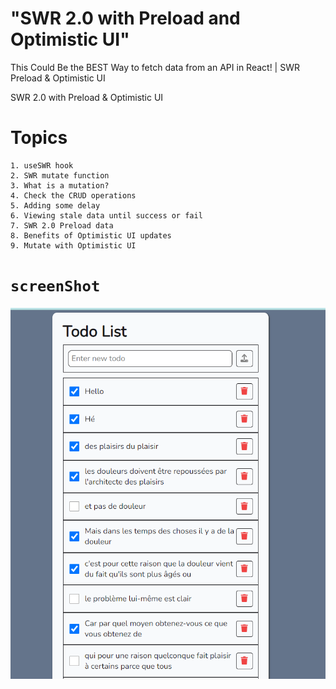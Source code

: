 # "SWR 2.0 with Preload and Optimistic UI"

This Could Be the BEST Way to fetch data from an API in React! | SWR Preload & Optimistic UI

SWR 2.0 with Preload & Optimistic UI

# Topics

    1. useSWR hook
    2. SWR mutate function
    3. What is a mutation?
    4. Check the CRUD operations
    5. Adding some delay
    6. Viewing stale data until success or fail
    7. SWR 2.0 Preload data
    8. Benefits of Optimistic UI updates
    9. Mutate with Optimistic UI

# `screenShot`

<img src="./1.png">
